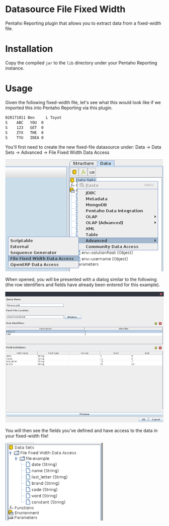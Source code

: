 # Datasource File Fixed Width

Pentaho Reporting plugin that allows you to extract data from a fixed-width file.

# Installation

Copy the compiled `jar` to the `lib` directory under your Pentaho Reporting instance.

# Usage

Given the following fixed-width file, let's see what this would look like if we imported this into Pentaho Reporting via this plugin.

```
020171011 Ben     L Toyot
S    ABC   YOU  0
S    123   GET  0
S    ZYX   THE  0
S    TYU   IDEA 0
```

You'll first need to create the new fixed-file datasource under: Data -> Data Sets -> Advanced -> File Fixed Width Data Access

![datasource](/images/datasource.png)

When opened, you will be presented with a dialog similar to the following (the row identifiers and fields have already been entered for this example).

![dialog](/images/dialog.png)

You will then see the fields you've defined and have access to the data in your fixed-width file!

![tree](/images/tree.png)
